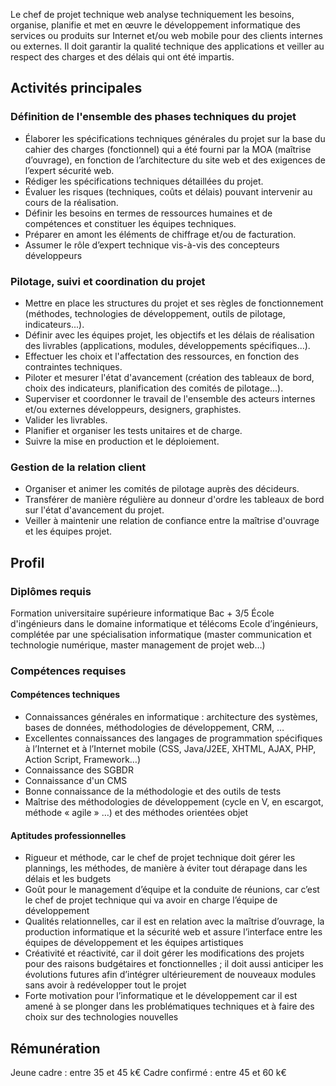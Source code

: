 Le chef de projet technique web analyse techniquement les besoins, organise, planifie et met en œuvre le développement informatique des services ou produits sur Internet et/ou web mobile pour des clients internes ou externes. Il doit garantir la qualité technique des applications et veiller au respect des charges et des délais qui ont été impartis.

## Activités principales 

### Définition de l'ensemble des phases techniques du projet

- Élaborer les spécifications techniques générales du projet sur la base du cahier des charges (fonctionnel) qui a été fourni par la MOA (maîtrise d’ouvrage), en fonction de l’architecture du site web et des exigences de l’expert sécurité web.
- Rédiger les spécifications techniques détaillées du projet.
- Évaluer les risques (techniques, coûts et délais) pouvant intervenir au cours de la réalisation.
- Définir les besoins en termes de ressources humaines et de compétences et constituer les équipes techniques.
- Préparer en amont les éléments de chiffrage et/ou de facturation.
- Assumer le rôle d’expert technique vis-à-vis des concepteurs développeurs

### Pilotage, suivi et coordination du projet

- Mettre en place les structures du projet et ses règles de fonctionnement (méthodes, technologies de développement, outils de pilotage, indicateurs...).
- Définir avec les équipes projet, les objectifs et les délais de réalisation des livrables (applications, modules, développements spécifiques...).
- Effectuer les choix et l'affectation des ressources, en fonction des contraintes techniques.
- Piloter et mesurer l'état d'avancement (création des tableaux de bord, choix des indicateurs, planification des comités de pilotage...).
- Superviser et coordonner le travail de l'ensemble des acteurs internes et/ou externes développeurs, designers, graphistes.
- Valider les livrables.
- Planifier et organiser les tests unitaires et de charge.
- Suivre la mise en production et le déploiement.

### Gestion de la relation client

- Organiser et animer les comités de pilotage auprès des décideurs.
- Transférer de manière régulière au donneur d'ordre les tableaux de bord sur l'état d'avancement du projet.
- Veiller à maintenir une relation de confiance entre la maîtrise d'ouvrage et les équipes projet.

## Profil

### Diplômes requis 

Formation universitaire supérieure informatique Bac + 3/5
École d'ingénieurs dans le domaine informatique et télécoms
Ecole d’ingénieurs, complétée par une spécialisation informatique (master communication et technologie numérique, master management de projet web…)

### Compétences requises

#### Compétences techniques

- Connaissances générales en informatique : architecture des systèmes, bases de données, méthodologies de développement, CRM, …
- Excellentes connaissances des langages de programmation spécifiques à l’Internet et à l’Internet mobile (CSS, Java/J2EE, XHTML, AJAX, PHP, Action Script, Framework…)
- Connaissance des SGBDR
- Connaissance d'un CMS
- Bonne connaissance de la méthodologie et des outils de tests
- Maîtrise des méthodologies de développement (cycle en V, en escargot, méthode « agile » …) et des méthodes orientées objet

#### Aptitudes professionnelles 

- Rigueur et méthode, car le chef de projet technique doit gérer les plannings, les méthodes, de manière à éviter tout dérapage dans les délais et les budgets
- Goût pour le management d’équipe et la conduite de réunions, car c’est le chef de projet technique qui va avoir en charge l’équipe de développement
- Qualités relationnelles, car il est en relation avec la maîtrise d’ouvrage, la production informatique et la sécurité web et assure l’interface entre les équipes de développement et les équipes artistiques
- Créativité et réactivité, car il doit gérer les modifications des projets pour des raisons budgétaires et fonctionnelles ; il doit aussi anticiper les évolutions futures afin d’intégrer ultérieurement de nouveaux modules sans avoir à redévelopper tout le projet
- Forte motivation pour l’informatique et le développement car il est amené à se plonger dans les problématiques techniques et à faire des choix sur des technologies nouvelles

## Rémunération

Jeune cadre : entre 35 et 45 k€
Cadre confirmé : entre 45 et 60 k€